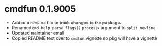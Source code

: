 # cmdfun 0.1.9005

* Added a `NEWS.md` file to track changes to the package.
* Renamed `cmd_help_parse_flags()` `processx` argument to `split_newline`
* Updated maintainer email
* Copied README text over to `cmdfun` vignette so pkg will have a vignette
